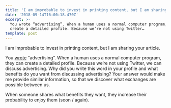 ```yaml
---
title: 'I am improbable to invest in printing content, but I am sharing your article.'
date: '2018-09-14T16:00:18.470Z'
excerpt: >-
  You wrote “advertising”. When a human uses a normal computer program, they can
  create a detailed profile. Because we’re not using Twitter…
template: post
---
```

I am improbable to invest in printing content, but I am sharing your article.

You [wrote](https://twitter.com/drmustafagedik) “advertising”. When a human uses a normal computer program, they can create a detailed profile. Because we’re not using Twitter, we can discuss advertising. Why did you write this word in your profile and what benefits do you want from discussing advertising? Your answer would make me provide similar information, so that we discover what exchanges are possible between us.

When someone shares what benefits they want, they increase their probability to enjoy them (soon / again).
